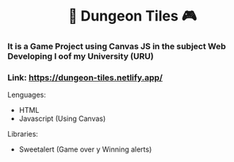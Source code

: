 <h1 align="center">🐉 Dungeon Tiles 🎮</center>

### It is a Game Project using Canvas JS in the subject Web Developing I oof my University (URU)
### Link: https://dungeon-tiles.netlify.app/

Lenguages:
- HTML
- Javascript (Using Canvas)

Libraries:
- Sweetalert (Game over y Winning alerts)
